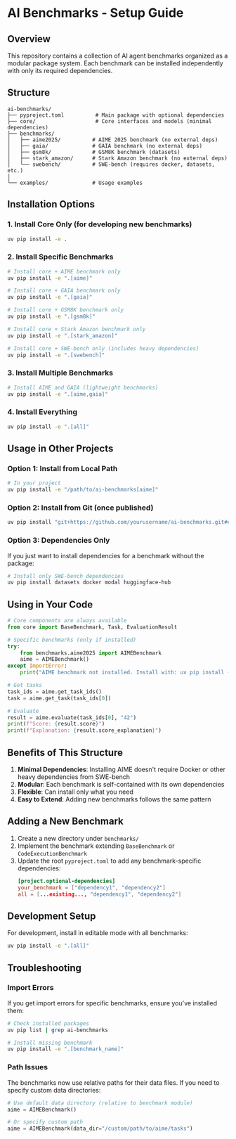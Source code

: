 # AI Benchmarks - Setup Guide

## Overview

This repository contains a collection of AI agent benchmarks organized as a modular package system. Each benchmark can be installed independently with only its required dependencies.

## Structure

```
ai-benchmarks/
├── pyproject.toml          # Main package with optional dependencies
├── core/                   # Core interfaces and models (minimal dependencies)
├── benchmarks/
│   ├── aime2025/          # AIME 2025 benchmark (no external deps)
│   ├── gaia/              # GAIA benchmark (no external deps)
│   ├── gsm8k/             # GSM8K benchmark (datasets)
│   ├── stark_amazon/      # Stark Amazon benchmark (no external deps)
│   └── swebench/          # SWE-bench (requires docker, datasets, etc.)
│ 
└── examples/              # Usage examples
```

## Installation Options

### 1. Install Core Only (for developing new benchmarks)
```bash
uv pip install -e .
```

### 2. Install Specific Benchmarks
```bash
# Install core + AIME benchmark only
uv pip install -e ".[aime]"

# Install core + GAIA benchmark only
uv pip install -e ".[gaia]"

# Install core + GSM8K benchmark only
uv pip install -e ".[gsm8k]"

# Install core + Stark Amazon benchmark only
uv pip install -e ".[stark_amazon]"

# Install core + SWE-bench only (includes heavy dependencies)
uv pip install -e ".[swebench]"
```

### 3. Install Multiple Benchmarks
```bash
# Install AIME and GAIA (lightweight benchmarks)
uv pip install -e ".[aime,gaia]"
```

### 4. Install Everything
```bash
uv pip install -e ".[all]"
```

## Usage in Other Projects

### Option 1: Install from Local Path
```bash
# In your project
uv pip install -e "/path/to/ai-benchmarks[aime]"
```

### Option 2: Install from Git (once published)
```bash
uv pip install "git+https://github.com/yourusername/ai-benchmarks.git#egg=ai-benchmarks[aime]"
```

### Option 3: Dependencies Only
If you just want to install dependencies for a benchmark without the package:
```bash
# Install only SWE-bench dependencies
uv pip install datasets docker modal huggingface-hub
```

## Using in Your Code

```python
# Core components are always available
from core import BaseBenchmark, Task, EvaluationResult

# Specific benchmarks (only if installed)
try:
    from benchmarks.aime2025 import AIMEBenchmark
    aime = AIMEBenchmark()
except ImportError:
    print("AIME benchmark not installed. Install with: uv pip install -e '.[aime]'")

# Get tasks
task_ids = aime.get_task_ids()
task = aime.get_task(task_ids[0])

# Evaluate
result = aime.evaluate(task_ids[0], "42")
print(f"Score: {result.score}")
print(f"Explanation: {result.score_explanation}")
```

## Benefits of This Structure

1. **Minimal Dependencies**: Installing AIME doesn't require Docker or other heavy dependencies from SWE-bench
2. **Modular**: Each benchmark is self-contained with its own dependencies
3. **Flexible**: Can install only what you need
4. **Easy to Extend**: Adding new benchmarks follows the same pattern

## Adding a New Benchmark

1. Create a new directory under `benchmarks/`
2. Implement the benchmark extending `BaseBenchmark` or `CodeExecutionBenchmark`
3. Update the root `pyproject.toml` to add any benchmark-specific dependencies:
   ```toml
   [project.optional-dependencies]
   your_benchmark = ["dependency1", "dependency2"]
   all = [...existing..., "dependency1", "dependency2"]
   ```

## Development Setup

For development, install in editable mode with all benchmarks:
```bash
uv pip install -e ".[all]"
```

## Troubleshooting

### Import Errors
If you get import errors for specific benchmarks, ensure you've installed them:
```bash
# Check installed packages
uv pip list | grep ai-benchmarks

# Install missing benchmark
uv pip install -e ".[benchmark_name]"
```

### Path Issues
The benchmarks now use relative paths for their data files. If you need to specify custom data directories:

```python
# Use default data directory (relative to benchmark module)
aime = AIMEBenchmark()

# Or specify custom path
aime = AIMEBenchmark(data_dir="/custom/path/to/aime/tasks")
``` 

